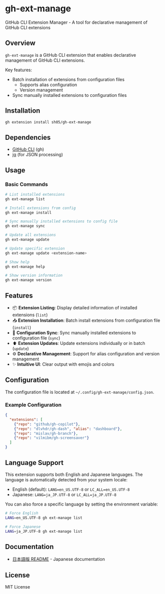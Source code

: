 # gh-ext-manage

GitHub CLI Extension Manager - A tool for declarative management of GitHub CLI extensions

## Overview

`gh-ext-manage` is a GitHub CLI extension that enables declarative management of GitHub CLI extensions.

Key features:
- Batch installation of extensions from configuration files
  - Supports alias configuration
  - Version management
- Sync manually installed extensions to configuration files

## Installation

```bash
gh extension install sh05/gh-ext-manage
```

## Dependencies

- [GitHub CLI](https://cli.github.com/) (gh)
- [jq](https://stedolan.github.io/jq/) (for JSON processing)

## Usage

### Basic Commands

```bash
# List installed extensions
gh ext-manage list

# Install extensions from config
gh ext-manage install

# Sync manually installed extensions to config file
gh ext-manage sync

# Update all extensions
gh ext-manage update

# Update specific extension
gh ext-manage update <extension-name>

# Show help
gh ext-manage help

# Show version information
gh ext-manage version
```

## Features

- 📦 **Extension Listing**: Display detailed information of installed extensions (`list`)
- 📥 **Extension Installation**: Batch install extensions from configuration file (`install`)
- 🔄 **Configuration Sync**: Sync manually installed extensions to configuration file (`sync`)
- ⬆️ **Extension Updates**: Update extensions individually or in batch (`update`)
- ⚙️ **Declarative Management**: Support for alias configuration and version management
- ✨ **Intuitive UI**: Clear output with emojis and colors

## Configuration

The configuration file is located at `~/.config/gh-ext-manage/config.json`.

### Example Configuration

```json
{
  "extensions": [
    {"repo": "github/gh-copilot"},
    {"repo": "dlvhdr/gh-dash", "alias": "dashboard"},
    {"repo": "mislav/gh-branch"},
    {"repo": "vilmibm/gh-screensaver"}
  ]
}
```

## Language Support

This extension supports both English and Japanese languages. The language is automatically detected from your system locale:

- English (default): `LANG=en_US.UTF-8` or `LC_ALL=en_US.UTF-8`
- Japanese: `LANG=ja_JP.UTF-8` or `LC_ALL=ja_JP.UTF-8`

You can also force a specific language by setting the environment variable:

```bash
# Force English
LANG=en_US.UTF-8 gh ext-manage list

# Force Japanese
LANG=ja_JP.UTF-8 gh ext-manage list
```

## Documentation

- [日本語版 README](README_ja.md) - Japanese documentation

## License

MIT License